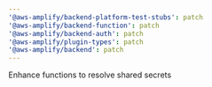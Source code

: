 ```yaml
---
'@aws-amplify/backend-platform-test-stubs': patch
'@aws-amplify/backend-function': patch
'@aws-amplify/backend-auth': patch
'@aws-amplify/plugin-types': patch
'@aws-amplify/backend': patch
---
```


Enhance functions to resolve shared secrets
